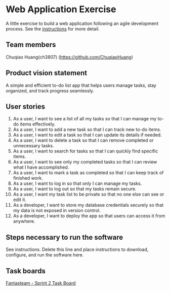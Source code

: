 # Web Application Exercise

A little exercise to build a web application following an agile development process. See the [instructions](instructions.md) for more detail.

## Team members

Chuqiao Huang(ch3807) (https://github.com/ChuqiaoHuang)




## Product vision statement

A simple and efficient to-do list app that helps users manage tasks, stay organized, and track progress seamlessly.

## User stories

1. As a user, I want to see a list of all my tasks so that I can manage my to-do items effectively.
2.  As a user, I want to add a new task so that I can track new to-do items.
3. As a user, I want to edit a task so that I can update its details if needed.
4. As a user, I want to delete a task so that I can remove completed or unnecessary tasks.
5. As a user, I want to search for tasks so that I can quickly find specific items.
6. As a user, I want to see only my completed tasks so that I can review what I have accomplished.
7. As a user, I want to mark a task as completed so that I can keep track of finished work.
8. As a user, I want to log in so that only I can manage my tasks.
9. As a user, I want to log out so that my tasks remain secure.
10.  As a user, I want my task list to be private so that no one else can see or edit it.
11. As a developer, I want to store my database credentials securely so that my data is not exposed in version control.
12. As a developer, I want to deploy the app so that users can access it from anywhere.

## Steps necessary to run the software

See instructions. Delete this line and place instructions to download, configure, and run the software here.

## Task boards

[Fantasteam - Sprint 2 Task Board](https://github.com/orgs/software-students-spring2025/projects/77)
